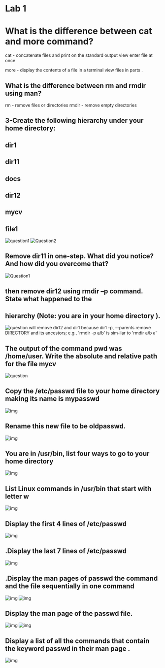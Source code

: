 # Lab 1
#  What is the difference between cat and more command?
  cat - concatenate files and print on the standard output view enter file at once 
 
 more - display the contents of a file in a terminal view files in parts .

  ## What is the difference between rm and rmdir using man? 

  rm - remove files or directories
  rmdir - remove empty directories 
 ## 3-Create the following hierarchy under your home directory: 
 ## dir1
 ## dir11
 ## docs
 ## dir12
 ## mycv
 ## file1

  ![question1]()
![Question2]()

## Remove dir11 in one-step. What did you notice? And how did you overcome that? 
    

![Question1]() 

 ## then remove dir12 using rmdir –p command. State what happened to the
 ## hierarchy (Note: you are in your home directory ). 
 ![question]()
will remove dir12 and dir1 because dir1 
 -p, --parents 
   remove DIRECTORY and its ancestors; e.g., 'rmdir -p a/b' is sim‐ilar to 'rmdir a/b a'  
  ## The output of the command pwd was /home/user. Write the absolute and relative path for the file mycv 
  ![question](https://github.com/heba-eldeabes/Red-Hat-Administration-I/blob/main/images/Screenshot%20from%202025-08-19%2015-44-15.png)
              
  ## Copy the /etc/passwd file to your home directory making its name is mypasswd
  ![img](https://github.com/heba-eldeabes/Red-Hat-Administration-I/blob/main/images/Screenshot%20from%202025-08-19%2015-57-32.png)
  
  ##  Rename this new file to be oldpasswd. 
  ![img](https://github.com/heba-eldeabes/Red-Hat-Administration-I/blob/main/images/Screenshot%20from%202025-08-19%2015-58-53.png)
 ## You are in /usr/bin, list four ways to go to your home directory 
![img](https://github.com/heba-eldeabes/Red-Hat-Administration-I/blob/main/images/Screenshot%20from%202025-08-19%2016-05-46.png)
 
 ## List Linux commands in /usr/bin that start with letter w 
 ![img](https://github.com/heba-eldeabes/Red-Hat-Administration-I/blob/main/images/Screenshot%20from%202025-08-19%2016-12-17.png)
  ## Display the first 4 lines of /etc/passwd
 ![img](https://github.com/heba-eldeabes/Red-Hat-Administration-I/blob/main/images/Screenshot%20from%202025-08-19%2016-14-47.png)
## .Display the last 7 lines of /etc/passwd 
![img](https://github.com/heba-eldeabes/Red-Hat-Administration-I/blob/main/images/Screenshot%20from%202025-08-19%2016-15-41.png)
 ## .Display the man pages of passwd the command and the file sequentially in one command 
 ![img](https://github.com/heba-eldeabes/Red-Hat-Administration-I/blob/main/images/Screenshot%20from%202025-08-19%2016-52-44.png)
 ![img](https://github.com/heba-eldeabes/Red-Hat-Administration-I/blob/main/images/Screenshot%20from%202025-08-19%2016-52-27.png)
  ## Display the man  page of the passwd file. 
  ![img](https://github.com/heba-eldeabes/Red-Hat-Administration-I/blob/main/images/Screenshot%20from%202025-08-19%2016-17-22.png)
 ![img](https://github.com/heba-eldeabes/Red-Hat-Administration-I/blob/main/images/Screenshot%20from%202025-08-19%2016-17-10.png)
 
  ## Display a list of all the commands that contain the keyword passwd in their man page  .
  ![img](https://github.com/heba-eldeabes/Red-Hat-Administration-I/blob/main/images/Screenshot%20from%202025-08-19%2016-18-00.png)
 
